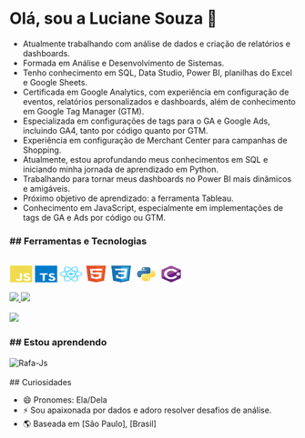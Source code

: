 # Olá, sou a Luciane Souza 👋

- Atualmente trabalhando com análise de dados e criação de relatórios e dashboards.
- Formada em Análise e Desenvolvimento de Sistemas.
- Tenho conhecimento em SQL, Data Studio, Power BI, planilhas do Excel e Google Sheets.
- Certificada em Google Analytics, com experiência em configuração de eventos, relatórios personalizados e dashboards, além de conhecimento em Google Tag Manager (GTM).
- Especializada em configurações de tags para o GA e Google Ads, incluindo GA4, tanto por código quanto por GTM.
- Experiência em configuração de Merchant Center para campanhas de Shopping.
- Atualmente, estou aprofundando meus conhecimentos em SQL e iniciando minha jornada de aprendizado em Python.
- Trabalhando para tornar meus dashboards no Power BI mais dinâmicos e amigáveis.
- Próximo objetivo de aprendizado: a ferramenta Tableau.
- Conhecimento em JavaScript, especialmente em implementações de tags de GA e Ads por código ou GTM.

<h3>## Ferramentas e Tecnologias </h3>
  <div style="display: inline_block"><br>
  <img align="center" alt="Rafa-Js" height="30" width="40" src="https://raw.githubusercontent.com/devicons/devicon/master/icons/javascript/javascript-plain.svg">
  <img align="center" alt="Rafa-Ts" height="30" width="40" src="https://raw.githubusercontent.com/devicons/devicon/master/icons/typescript/typescript-plain.svg">
  <img align="center" alt="Rafa-React" height="30" width="40" src="https://raw.githubusercontent.com/devicons/devicon/master/icons/react/react-original.svg">
  <img align="center" alt="Rafa-HTML" height="30" width="40" src="https://raw.githubusercontent.com/devicons/devicon/master/icons/html5/html5-original.svg">
  <img align="center" alt="Rafa-CSS" height="30" width="40" src="https://raw.githubusercontent.com/devicons/devicon/master/icons/css3/css3-original.svg">
  <img align="center" alt="Rafa-Python" height="30" width="40" src="https://raw.githubusercontent.com/devicons/devicon/master/icons/python/python-original.svg">
  <img align="center" alt="Rafa-Csharp" height="30" width="40" src="https://raw.githubusercontent.com/devicons/devicon/master/icons/csharp/csharp-original.svg">
</div>
<br>
<div>
  <a href="https://github.com/souzalu">
  <img height="150em" src="https://github-readme-stats.vercel.app/api?username=souzalu&show_icons=true&theme=dracula&include_all_commits=true&count_private=true"/>
  <img height="150em" src="https://github-readme-stats.vercel.app/api/top-langs/?username=souzalu&layout=compact&langs_count=16&theme=dracula"/>
</div>
<br>
<div> 
  <a href="https://www.linkedin.com/in/luciane-souza-24abbb14b/" target="_blank"><img src="https://img.shields.io/badge/-LinkedIn-%230077B5?style=for-the-badge&logo=linkedin&logoColor=white" target="_blank"></a> 
</div>   

 <h3>## Estou aprendendo</h3>
 <div>
  <img align="center" alt="Rafa-Js" height="30" width="40" src="https://cdn.jsdelivr.net/gh/devicons/devicon/icons/python/python-original.svg">
 </div>
 <br>
## Curiosidades

- 😄 Pronomes: Ela/Dela
- ⚡ Sou apaixonada por dados e adoro resolver desafios de análise.
- 🌎 Baseada em [São Paulo], [Brasil]

